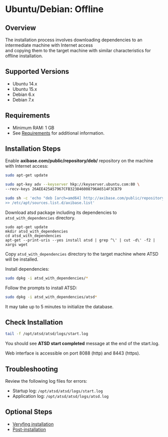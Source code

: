 # Ubuntu/Debian: Offline

## Overview

The installation process involves downloading dependencies to an intermediate machine with Internet access  
and copying them to the target machine with similar characteristics for offline installation. 

## Supported Versions

- Ubuntu 14.x
- Ubuntu 15.x
- Debian 6.x
- Debian 7.x

## Requirements

- Minimum RAM: 1 GB 
- See [Requirements](../administration/requirements.md "ATSD Requirements") for additional information.

## Installation Steps

Enable **axibase.com/public/repository/deb/** repository on the machine with Internet access:

```sh
sudo apt-get update
```

```sh
sudo apt-key adv --keyserver hkp://keyserver.ubuntu.com:80 \
--recv-keys 26AEE425A57967CFB323846008796A6514F3CB79
```

```sh
sudo sh -c 'echo "deb [arch=amd64] http://axibase.com/public/repository/deb/ ./" \
>> /etc/apt/sources.list.d/axibase.list'
```

Download atsd package including its dependencies to `atsd_with_dependencies` directory.

```
sudo apt-get update
mkdir atsd_with_dependencies
cd atsd_with_dependencies
apt-get --print-uris --yes install atsd | grep ^\' | cut -d\' -f2 | xargs wget
```

Copy `atsd_with_dependencies` directory to the target machine where ATSD will be installed.

Install dependencies:

```sh
sudo dpkg -i atsd_with_dependencies/*
```

Follow the prompts to install ATSD:

```sh
sudo dpkg -i atsd_with_dependencies/atsd*
```

It may take up to 5 minutes to initialize the database.

## Check Installation

```sh
tail -f /opt/atsd/atsd/logs/start.log                                   
```

You should see **ATSD start completed** message at the end of the start.log.

Web interface is accessible on port 8088 (http) and 8443 (https).

## Troubleshooting

Review the following log files for errors:

* Startup log: `/opt/atsd/atsd/logs/start.log`
* Application log: `/opt/atsd/atsd/logs/atsd.log`

## Optional Steps

* [Veryfing installation](veryfing-installation.md)
* [Post-installation](post-installation.md)
